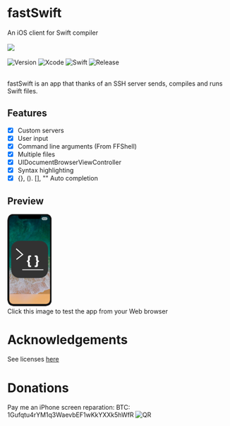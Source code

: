 # fastSwift

An iOS client for Swift compiler
<br/><br/>
<img src="http://coldg.ddns.net/wp-content/uploads/2017/05/fastSwift-1.png" width="100px">
<br/>

![Version](https://img.shields.io/badge/iOS-11.0%2B-blue.svg?style=flat) 
![Xcode](https://img.shields.io/badge/Xcode-9-blue.svg?style=flat)
![Swift](https://img.shields.io/badge/Swift-4-blue.svg?style=flat)
![Release](https://img.shields.io/badge/Release-Coming%20soon%20in%20App%20Store-orange.svg?style=flat)
<br/>
<br/>

fastSwift is an app that thanks of an SSH server sends, compiles and runs Swift files.

## Features
- [x] Custom servers
- [x] User input
- [x] Command line arguments (From FFShell)
- [x] Multiple files
- [x] UIDocumentBrowserViewController
- [x] Syntax highlighting
- [x] {}, (). [], "" Auto completion

## Preview
<a href="http://coldg.ddns.net:83/test.html"><img src="https://raw.githubusercontent.com/ColdGrub1384/fastSwift/master/preview.png" width="100px"></a><br/>
Click this image to test the app from your Web browser


# Acknowledgements
See licenses [here](https://github.com/ColdGrub1384/fastSwift/blob/master/Pods/Target%20Support%20Files/Pods-fastSwift/Pods-fastSwift-acknowledgements.markdown)

# Donations
Pay me an iPhone screen reparation:
BTC: 1Gufqtu4rYM1q3WaevbEF1wKkYXXk5hWfR
![QR](https://i.imgur.com/dwk2u8n.jpg)
